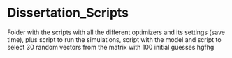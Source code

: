 # Dissertation_Scripts
Folder with the scripts with all the different optimizers and its settings (save time), plus script to run the simulations, script with the model and script to select 30 random vectors from the matrix with 100 initial guesses
hgfhg
